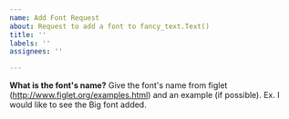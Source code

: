 ```yaml
---
name: Add Font Request
about: Request to add a font to fancy_text.Text()
title: ''
labels: ''
assignees: ''

---
```


**What is the font's name?**
Give the font's name from figlet (http://www.figlet.org/examples.html) and an example (if possible). Ex. I would like to see the Big font added.
